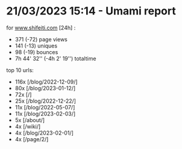 # 21/03/2023 15:14 - Umami report
for www.shifeiti.com [24h] :

 - 371 (-72) page views
 - 141 (-13) uniques
 - 98 (-19) bounces
 - 7h 44' 32'' (-4h 2' 19'') totaltime


top 10 urls:
 - 116x [/blog/2022-12-09/]
 - 80x [/blog/2023-01-12/]
 - 72x [/]
 - 25x [/blog/2022-12-22/]
 - 11x [/blog/2022-05-07/]
 - 11x [/blog/2023-02-03/]
 - 5x [/about/]
 - 4x [/wiki/]
 - 4x [/blog/2023-02-01/]
 - 4x [/page/2/]


